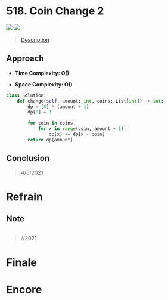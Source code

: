 # 518. Coin Change 2

![](https://img.shields.io/badge/Difficulty-Medium-%23f0ad4e)
![](https://img.shields.io/badge/topic-dp-critical)

> [Description](https://leetcode.com/problems/coin-change-2/)


## Approach

- **Time Complexity: O()**

- **Space Complexity: O()**

```python
class Solution:
    def change(self, amount: int, coins: List[int]) -> int:
        dp = [0] * (amount + 1)
        dp[0] = 1
        
        for coin in coins:
            for x in range(coin, amount + 1):
                dp[x] += dp[x - coin]
        return dp[amount]
```

## Conclusion

> 4/5/2021

# Refrain

## Note

```python

```

> //2021

# Finale

# Encore